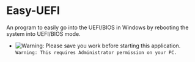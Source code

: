 # Easy-UEFI
An program to easily go into the UEFI/BIOS in Windows by rebooting the system into UEFI/BIOS mode.

- ![Warning: Please save you work before starting this application.](https://via.placeholder.com/15/f03c15/000000?text=+) `Warning: This requires Administrator permission on your PC.`

